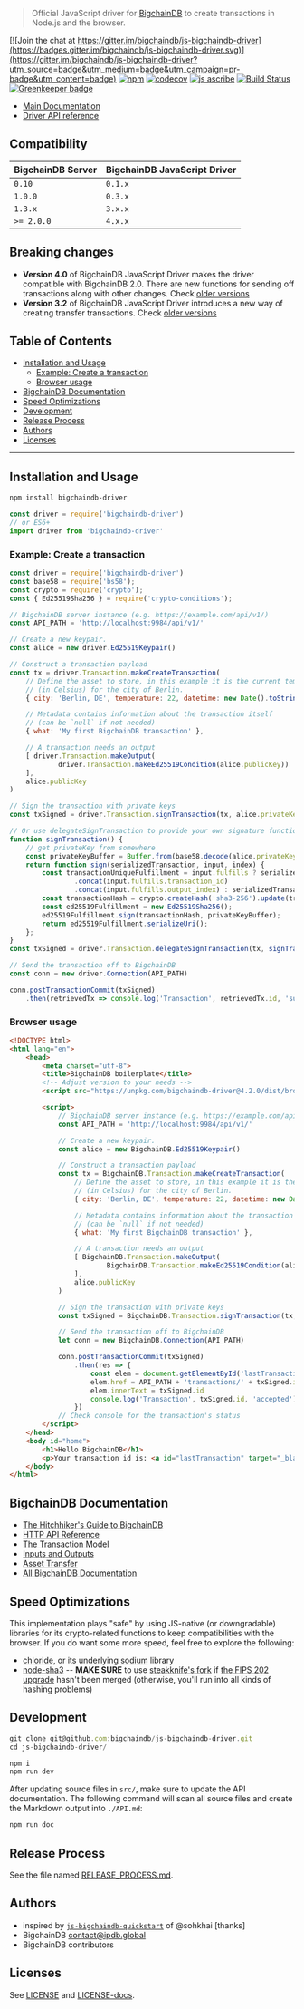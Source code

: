 <!---
Copyright BigchainDB GmbH and BigchainDB contributors
SPDX-License-Identifier: (Apache-2.0 AND CC-BY-4.0)
Code is Apache-2.0 and docs are CC-BY-4.0
--->

> Official JavaScript driver for [BigchainDB](https://github.com/bigchaindb/bigchaindb) to create transactions in Node.js and the browser.

[![Join the chat at https://gitter.im/bigchaindb/js-bigchaindb-driver](https://badges.gitter.im/bigchaindb/js-bigchaindb-driver.svg)](https://gitter.im/bigchaindb/js-bigchaindb-driver?utm_source=badge&utm_medium=badge&utm_campaign=pr-badge&utm_content=badge)
[![npm](https://img.shields.io/npm/v/bigchaindb-driver.svg)](https://www.npmjs.com/package/bigchaindb-driver)
[![codecov](https://codecov.io/gh/bigchaindb/js-bigchaindb-driver/branch/master/graph/badge.svg)](https://codecov.io/gh/bigchaindb/js-bigchaindb-driver)
[![js ascribe](https://img.shields.io/badge/js-ascribe-39BA91.svg)](https://github.com/ascribe/javascript)
[![Build Status](https://travis-ci.com/bigchaindb/js-bigchaindb-driver.svg?branch=master)](https://travis-ci.com/bigchaindb/js-bigchaindb-driver)
[![Greenkeeper badge](https://badges.greenkeeper.io/bigchaindb/js-bigchaindb-driver.svg)](https://greenkeeper.io/)

- [Main Documentation](https://docs.bigchaindb.com/projects/js-driver/en/latest/usage.html)
- [Driver API reference](API.md)

## Compatibility

| BigchainDB Server | BigchainDB JavaScript Driver |
| ----------------- |------------------------------|
| `0.10`            | `0.1.x`                      |
| `1.0.0`           | `0.3.x`                      |
| `1.3.x`           | `3.x.x`                      |
| `>= 2.0.0`        | `4.x.x`                      |

## Breaking changes

- **Version 4.0** of BigchainDB JavaScript Driver makes the driver compatible with BigchainDB 2.0. There are new functions for sending off transactions along with other changes. Check [older versions](https://docs.bigchaindb.com/projects/js-driver/en/latest/readme.html#features)
- **Version 3.2** of BigchainDB JavaScript Driver introduces a new way of creating transfer transactions. Check [older versions](https://docs.bigchaindb.com/projects/js-driver/en/latest/readme.html#features)

## Table of Contents

  - [Installation and Usage](#installation-and-usage)
     - [Example: Create a transaction](#example-create-a-transaction)
     - [Browser usage](#browser-usage)
  - [BigchainDB Documentation](#bigchaindb-documentation)
  - [Speed Optimizations](#speed-optimizations)
  - [Development](#development)
  - [Release Process](#release-process)
  - [Authors](#authors)
  - [Licenses](#licenses)

---

## Installation and Usage

```bash
npm install bigchaindb-driver
```

```js
const driver = require('bigchaindb-driver')
// or ES6+
import driver from 'bigchaindb-driver'
```

### Example: Create a transaction

```js
const driver = require('bigchaindb-driver')
const base58 = require('bs58');
const crypto = require('crypto');
const { Ed25519Sha256 } = require('crypto-conditions');

// BigchainDB server instance (e.g. https://example.com/api/v1/)
const API_PATH = 'http://localhost:9984/api/v1/'

// Create a new keypair.
const alice = new driver.Ed25519Keypair()

// Construct a transaction payload
const tx = driver.Transaction.makeCreateTransaction(
    // Define the asset to store, in this example it is the current temperature
    // (in Celsius) for the city of Berlin.
    { city: 'Berlin, DE', temperature: 22, datetime: new Date().toString() },

    // Metadata contains information about the transaction itself
    // (can be `null` if not needed)
    { what: 'My first BigchainDB transaction' },

    // A transaction needs an output
    [ driver.Transaction.makeOutput(
            driver.Transaction.makeEd25519Condition(alice.publicKey))
    ],
    alice.publicKey
)

// Sign the transaction with private keys
const txSigned = driver.Transaction.signTransaction(tx, alice.privateKey)

// Or use delegateSignTransaction to provide your own signature function
function signTransaction() {
    // get privateKey from somewhere
    const privateKeyBuffer = Buffer.from(base58.decode(alice.privateKey))
    return function sign(serializedTransaction, input, index) {
        const transactionUniqueFulfillment = input.fulfills ? serializedTransaction
                .concat(input.fulfills.transaction_id)
                .concat(input.fulfills.output_index) : serializedTransaction
        const transactionHash = crypto.createHash('sha3-256').update(transactionUniqueFulfillment).digest()
        const ed25519Fulfillment = new Ed25519Sha256();
        ed25519Fulfillment.sign(transactionHash, privateKeyBuffer);
        return ed25519Fulfillment.serializeUri();
    };
}
const txSigned = driver.Transaction.delegateSignTransaction(tx, signTransaction())

// Send the transaction off to BigchainDB
const conn = new driver.Connection(API_PATH)

conn.postTransactionCommit(txSigned)
    .then(retrievedTx => console.log('Transaction', retrievedTx.id, 'successfully posted.'))
```

### Browser usage

```html
<!DOCTYPE html>
<html lang="en">
    <head>
        <meta charset="utf-8">
        <title>BigchainDB boilerplate</title>
        <!-- Adjust version to your needs -->
        <script src="https://unpkg.com/bigchaindb-driver@4.2.0/dist/browser/bigchaindb-driver.window.min.js"></script>

        <script>
            // BigchainDB server instance (e.g. https://example.com/api/v1/)
            const API_PATH = 'http://localhost:9984/api/v1/'

            // Create a new keypair.
            const alice = new BigchainDB.Ed25519Keypair()

            // Construct a transaction payload
            const tx = BigchainDB.Transaction.makeCreateTransaction(
                // Define the asset to store, in this example it is the current temperature
                // (in Celsius) for the city of Berlin.
                { city: 'Berlin, DE', temperature: 22, datetime: new Date().toString() },

                // Metadata contains information about the transaction itself
                // (can be `null` if not needed)
                { what: 'My first BigchainDB transaction' },

                // A transaction needs an output
                [ BigchainDB.Transaction.makeOutput(
                        BigchainDB.Transaction.makeEd25519Condition(alice.publicKey))
                ],
                alice.publicKey
            )

            // Sign the transaction with private keys
            const txSigned = BigchainDB.Transaction.signTransaction(tx, alice.privateKey)

            // Send the transaction off to BigchainDB
            let conn = new BigchainDB.Connection(API_PATH)

            conn.postTransactionCommit(txSigned)
                .then(res => {
                    const elem = document.getElementById('lastTransaction')
                    elem.href = API_PATH + 'transactions/' + txSigned.id
                    elem.innerText = txSigned.id
                    console.log('Transaction', txSigned.id, 'accepted')
                })
            // Check console for the transaction's status
        </script>
    </head>
    <body id="home">
        <h1>Hello BigchainDB</h1>
        <p>Your transaction id is: <a id="lastTransaction" target="_blank"><em>processing</em></a></p>
    </body>
</html>
```

## BigchainDB Documentation

- [The Hitchhiker's Guide to BigchainDB](https://www.bigchaindb.com/developers/guide/)
- [HTTP API Reference](https://docs.bigchaindb.com/projects/server/en/latest/http-client-server-api.html)
- [The Transaction Model](https://docs.bigchaindb.com/projects/server/en/latest/data-models/transaction-model.html?highlight=crypto%20conditions)
- [Inputs and Outputs](https://docs.bigchaindb.com/projects/server/en/latest/data-models/inputs-outputs.html)
- [Asset Transfer](https://docs.bigchaindb.com/projects/py-driver/en/latest/usage.html#asset-transfer)
- [All BigchainDB Documentation](https://docs.bigchaindb.com/)

## Speed Optimizations

This implementation plays "safe" by using JS-native (or downgradable) libraries for its crypto-related functions to keep compatibilities with the browser. If you do want some more speed, feel free to explore the following:

* [chloride](https://github.com/dominictarr/chloride), or its underlying [sodium](https://github.com/paixaop/node-sodium) library
* [node-sha3](https://github.com/phusion/node-sha3) -- **MAKE SURE** to use [steakknife's fork](https://github.com/steakknife/node-sha3) if [the FIPS 202 upgrade](https://github.com/phusion/node-sha3/pull/25) hasn't been merged (otherwise, you'll run into all kinds of hashing problems)

## Development

```js
git clone git@github.com:bigchaindb/js-bigchaindb-driver.git
cd js-bigchaindb-driver/

npm i
npm run dev
```

After updating source files in `src/`, make sure to update the API documentation. The following command will scan all source files and create the Markdown output into `./API.md`:

```bash
npm run doc
```

## Release Process

See the file named [RELEASE_PROCESS.md](RELEASE_PROCESS.md).

## Authors

* inspired by [`js-bigchaindb-quickstart`](https://github.com/sohkai/js-bigchaindb-quickstart) of @sohkhai [thanks]
* BigchainDB <contact@ipdb.global>
* BigchainDB contributors

## Licenses

See [LICENSE](LICENSE) and [LICENSE-docs](LICENSE-docs).
